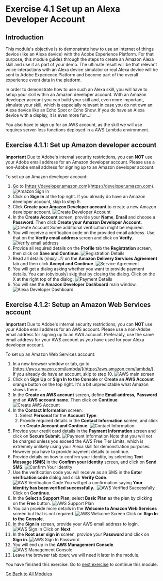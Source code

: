 # Exercise 4.1 Set up an Alexa Developer Account

## Introduction

This module's objective is to demonstrate how to use an internet of things device (like an Alexa device) with the Adobe Experience Platform. For that purpose, this module guides through the steps to create an Amazon Alexa skill and use it as part of your demo. The ultimate result will be that relevant voice interactions with an Alexa device simulator or real Alexa device will be sent to Adobe Experience Platform and become part of the overall experience event data in the platform.

In order to demonstrate how to use such an Alexa skill, you will have to setup your skill within an Amazon developer account. With an Amazon developer account you can build your skill and, even more important, simulate your skill, which is especially relevant in case you do not own an Alexa device like an Echo Spot or Echo Show. If you do have an Alexa device with a display, it is even more fun...!

You also have to sign up for an AWS account, as the skill we will use requires server-less functions deployed in a AWS Lambda environment.

## Exercise 4.1.1: Set up Amazon developer account

**Important**
Due to Adobe's internal security restrictions, you can **NOT** use your Adobe email address for an Amazon developer account. Please use a non-Adobe email address for signing up to an Amazon developer account.

To set up an Amazon developer account:

1. Go to [https://developer.amazon.com](https://developer.amazon.com).
![Amazon Sign In](./images/amazonsignin.png)
2. Click on **Sign In** at the top right. If you already do have an Amazon developer account, skip to step 9.
3. Click **Create your Amazon Developer account** to create a new Amazon developer account.
![Create Developer Account](./images/createdeveloperaccount.png)
4. In the **Create Account** screen, provide your **Name**, **Email** and choose a **Password**. Then click **Create your Amazon Developer Account**.
![Create Account](./images/alexadeveloperaccountdetails.png) Some additional verification might be required.
5. You will receive a verification code on the provided email address. Use that on the **Verify email address** screen and click on **Verify**.
![Verify email address](images/verifyemailaddress.png)
6. Provide all required details on the **Profile** tab the **Registration** screen, then click on **Save and Continue**.
![Registration Details](images/registrationdetails.png)
7. Read all details (*really...?)* on the **Amazon Delivery Services Agreement** tab and then click **Accept and Continue**.
![Service Agreement](images/serviceagreement.png)
8. You will get a dialog asking whether you want to provide payment details. You can (obviously) skip that by closing the dialog. Click on the X at the right top of the dialog.
![Payment Details](images/paymentdetails.png)
9. You will see the **Amazon Developer Dashboard** main window.
![Alexa Developer Dashboard](./images/alexadeveloperdashboard.png)

## Exercise 4.1.2: Setup an Amazon Web Services account

**Important**
Due to Adobe's internal security restrictions, you can **NOT** use your Adobe email address for an AWS account. Please use a non-Adobe email address for signing up to an AWS account. Preferably, use the same email address for your AWS account as you have used for your Alexa developer account.

To set up an Amazon Web Services account:

1. In a new browser window or tab, go to [https://aws.amazon.com/lambda/](https://aws.amazon.com/lambda/). If you already do have an account, skip to step 10.
![AWS main screen](images/awsmainscreen.png)
2. Click on **Sign Up** or **Sign In to the Console** or **Create an AWS Account** orange button on the top right. It's a bit unpredictable what Amazon shows there...
3. In the **Create an AWS account** screen, define **Email address**, **Password** and an **AWS account name**. Then click on **Continue**.
![Create AWS Account](images/createawsaccount.png)
4. In the **Contact Information** screen:
   1. Select **Personal** for the **Account Type**.
   2. Provide required details in the **Contact Information** screen, and click on **Create Account and Continue**.
   ![Contact Information](images/awscontactinformation.png)
5. Provide your credit card details in the **Payment Information** screen and click on **Secure Submit**.
![Payment Information](images/awspaymentinformation.png)
Note that you will not be charged unless you exceed the AWS Free Tier Limits, which is extremely unlikely using your Alexa skill for demonstration purposes. However you have to provide payment details to continue.
6. Provide details on how to confirm your identity, by selecting **Text Message (SMS)** in the **Confirm your identity** screen, and click on **Send SMS**.
![Confirm Your Identity](images/confirmyouridentity.png)
7. Use the verification code you will receive as an SMS in the **Enter verification code** dialog and click **Verify Code**.
![AWS Verification Code](images/awsverificationcode.png)
You will get a confirmation saying **Your identity has been verified successfully.**.
![AWS Verified Successfully](images/awsverifiedsuccessfully.png)
Click on **Continue**.
8. In the **Select a Support Plan**, select **Basic Plan** as the plan by clicking on the **Free** button.
![AWS Support Plan](images/awssupportplan.png)
9. You can provide more details in the **Welcome to Amazon Web Services** screen but that is not required.
![AWS Welcome Screen](images/awswelcomescreen.png)
Click on **Sign In to the Console**.
10. In the **Sign in** screen, provide your AWS email address to login.
![AWS Sign In](images/awssigninemail.png)
Click on **Next**
11. In the **Root user sign in** screen, provide your **Password** and click on **Sign in**.
![AWS Sign In Password](images/awssigninpassword.png)
12. You will end up in the **AWS Management Console**.
![AWS Management Console](images/awsmanagementconsole.png)
13. Leave the browser tab open; we will need it later in the module.

You have finished this exercise. Go to [next exercise](../define/README.md) to continue this module.

[Go Back to All Modules](../README.md)
